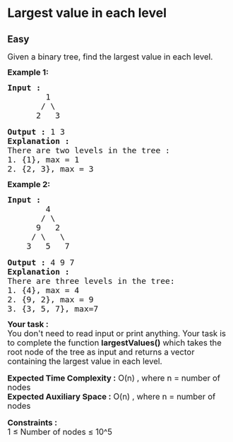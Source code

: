 # Largest value in each level
##  Easy 
<div class="problem-statement">
                <p></p><p><span style="font-size:18px">Given a binary tree, find the largest value in each level.</span></p>

<p><strong><span style="font-size:18px">Example 1:</span></strong></p>

<pre><strong><span style="font-size:18px">Input :</span></strong>
<span style="font-size:18px">        1
       / \
      2   3 </span>

<span style="font-size:18px"><strong>Output :</strong> 1 3</span>
<strong><span style="font-size:18px">Explanation : </span></strong>
<span style="font-size:18px">There are two levels in the tree :
</span><span style="font-size:18px">1. {1}, max = 1</span>
<span style="font-size:18px">2. {2, 3}, max = 3</span></pre>

<p><strong><span style="font-size:18px">Example 2:</span></strong></p>

<pre><strong><span style="font-size:18px">Input :</span></strong>
<span style="font-size:18px">        4
       / \
      9   2
     / \   \
    3   5   7 </span>

<span style="font-size:18px"><strong>Output :</strong> 4 9 7</span>
<strong><span style="font-size:18px">Explanation : </span></strong>
<span style="font-size:18px">There are three levels in the tree:</span>
<span style="font-size:18px">1. {4}, max = 4</span>
<span style="font-size:18px">2. {9, 2}, max = 9</span>
<span style="font-size:18px">3. {3, 5, 7}, max=7</span></pre>

<div><strong><span style="font-size:18px">Your task :</span></strong></div>

<div><span style="font-size:18px">You don't need to read input or print anything. Your task is to complete the function <strong>largestValues()</strong> which takes the root node of the tree as input and returns a vector containing the largest value in each level.&nbsp;</span></div>

<div>&nbsp;</div>

<div><span style="font-size:18px"><strong>Expected Time Complexity :</strong> O(n) , where n = number of nodes</span></div>

<div><span style="font-size:18px"><strong>Expected Auxiliary Space :</strong> O(n) , where n = number of nodes</span></div>

<div>&nbsp;</div>

<div><strong><span style="font-size:18px">Constraints :&nbsp;</span></strong></div>

<div><span style="font-size:18px">1 ≤&nbsp;Number of nodes ≤&nbsp;10^5</span></div>
 <p></p>
            </div>